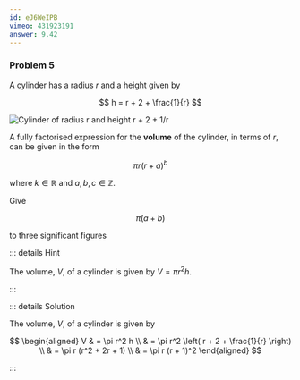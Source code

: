 ```yaml
---
id: eJ6WeIPB
vimeo: 431923191
answer: 9.42
---
```


### Problem 5 <Badge text="modelling" />

A cylinder has a radius $r$ and a height given by

$$
h = r + 2 + \frac{1}{r}
$$

![Cylinder of radius r and height r + 2 + 1/r](/img/learn/quad-12.svg)

A fully factorised expression for the **volume** of the cylinder, in terms of
$r$, can be given in the form

$$
\pi r (r+a)^b
$$

where $k \in \mathbb{R}$ and $a,b,c \in \mathbb{Z}$.

Give

$$
\pi (a + b)
$$

to three significant figures

::: details Hint

The volume, $V,$ of a cylinder is given by $V = \pi r^2 h.$

:::

::: details Solution

The volume, $V,$ of a cylinder is given by

$$
\begin{aligned}
V
& = \pi r^2 h \\
& = \pi r^2 \left( r + 2 + \frac{1}{r} \right) \\
& = \pi r (r^2 + 2r + 1) \\
& = \pi r (r + 1)^2
\end{aligned}
$$

:::
